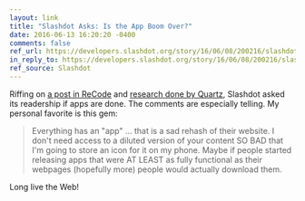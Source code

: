 ```yaml
---
layout: link
title: "Slashdot Asks: Is the App Boom Over?"
date: 2016-06-13 16:20:20 -0400
comments: false
ref_url: https://developers.slashdot.org/story/16/06/08/200216/slashdot-asks-is-the-app-boom-over
in_reply_to: https://developers.slashdot.org/story/16/06/08/200216/slashdot-asks-is-the-app-boom-over
ref_source: Slashdot
---
```


Riffing on [a post in ReCode](http://www.recode.net/2016/6/8/11883518/app-boom-over-snapchat-uber) and [research done by Quartz](http://qz.com/253618/most-smartphone-users-download-zero-apps-per-month/), Slashdot asked its readership if apps are done. The comments are especially telling. My personal favorite is this gem:

> Everything has an "app" … that is a sad rehash of their website. I don't need access to a diluted version of your content SO BAD that I'm going to store an icon for it on my phone. Maybe if people started releasing apps that were AT LEAST as fully functional as their webpages (hopefully more) people would actually download them.

Long live the Web!